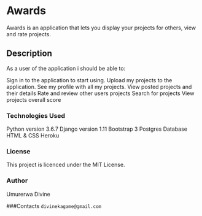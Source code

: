 # Awards

Awards is an application that lets you display your projects for others, view and rate projects.

## Description
As a user of the application i should be able to:

Sign in to the application to start using.
Upload my projects to the application.
See my profile with all my projects.
View posted projects and their details
Rate and review other users projects
Search for projects 
View projects overall score


### Technologies Used
Python version 3.6.7
Django version 1.11
Bootstrap 3
Postgres Database
HTML & CSS
Heroku

### License
This project is licenced under the MIT License.

### Author 
Umurerwa Divine

###Contacts 
```divinekagame@gmail.com``` 